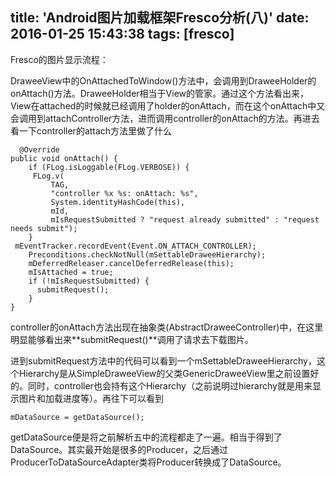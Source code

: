 title: 'Android图片加载框架Fresco分析(八)'
date: 2016-01-25 15:43:38
tags: [fresco]
---
Fresco的图片显示流程：

DraweeView中的OnAttachedToWindow()方法中，会调用到DraweeHolder的onAttach()方法。DraweeHolder相当于View的管家。通过这个方法看出来，View在attached的时候就已经调用了holder的onAttach，而在这个onAttach中又会调用到attachController方法，进而调用controller的onAttach的方法。再进去看一下controller的attach方法里做了什么

	  @Override
  	public void onAttach() {
    	if (FLog.isLoggable(FLog.VERBOSE)) {
     	 FLog.v(
     	     TAG,
     	     "controller %x %s: onAttach: %s",
     	     System.identityHashCode(this),
     	     mId,
     	     mIsRequestSubmitted ? "request already submitted" : "request needs submit");
    	}
   	 mEventTracker.recordEvent(Event.ON_ATTACH_CONTROLLER);
    	Preconditions.checkNotNull(mSettableDraweeHierarchy);
    	mDeferredReleaser.cancelDeferredRelease(this);
    	mIsAttached = true;
    	if (!mIsRequestSubmitted) {
    	  submitRequest();
    	}
  	}

controller的onAttach方法出现在抽象类(AbstractDraweeController)中，在这里明显能够看出来**submitRequest()**调用了请求去下载图片。

进到submitRequest方法中的代码可以看到一个mSettableDraweeHierarchy，这个Hierarchy是从SimpleDraweeView的父类GenericDraweeView里之前设置好的。同时，controller也会持有这个Hierarchy（之前说明过hierarchy就是用来显示图片和加载进度等）。再往下可以看到

    mDataSource = getDataSource();

getDataSource便是将之前解析五中的流程都走了一遍。相当于得到了DataSource。其实最开始是很多的Producer，之后通过ProducerToDataSourceAdapter类将Producer转换成了DataSource。